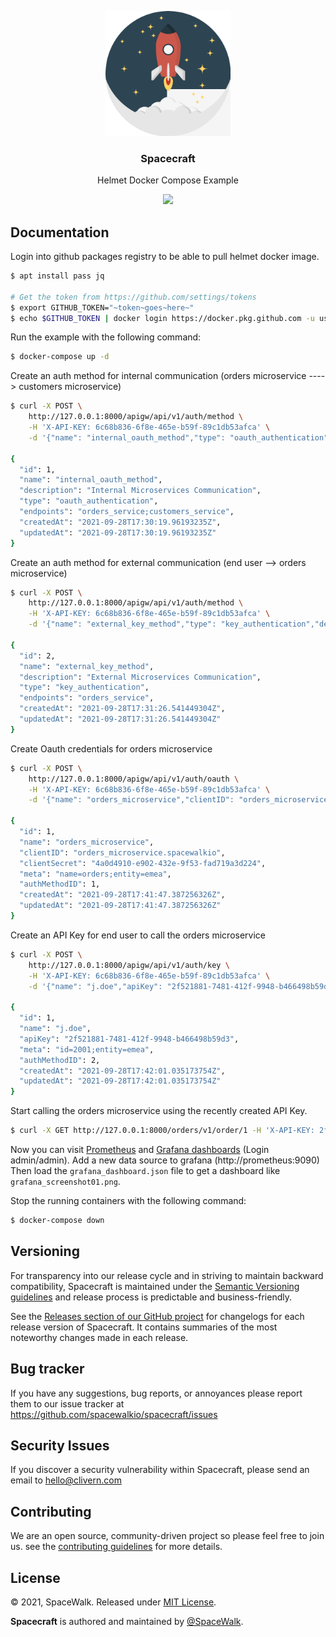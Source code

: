<p align="center">
    <img src="/assets/logo.png?v=1.0.0" width="200" />
    <h3 align="center">Spacecraft</h3>
    <p align="center">Helmet Docker Compose Example</p>
    <p align="center">
        <a href="https://github.com/spacewalkio/spacecraft/blob/master/LICENSE">
            <img src="https://img.shields.io/badge/LICENSE-MIT-E74C3C.svg">
        </a>
    </p>
</p>


## Documentation

Login into github packages registry to be able to pull helmet docker image.

```zsh
$ apt install pass jq

# Get the token from https://github.com/settings/tokens
$ export GITHUB_TOKEN="~token~goes~here~"
$ echo $GITHUB_TOKEN | docker login https://docker.pkg.github.com -u username --password-stdin
```

Run the example with the following command:

```zsh
$ docker-compose up -d
```

Create an auth method for internal communication (orders microservice ----> customers microservice)

```zsh
$ curl -X POST \
    http://127.0.0.1:8000/apigw/api/v1/auth/method \
    -H 'X-API-KEY: 6c68b836-6f8e-465e-b59f-89c1db53afca' \
    -d '{"name": "internal_oauth_method","type": "oauth_authentication","description": "Internal Microservices Communication","endpoints": "orders_service;customers_service"}' | jq .

{
  "id": 1,
  "name": "internal_oauth_method",
  "description": "Internal Microservices Communication",
  "type": "oauth_authentication",
  "endpoints": "orders_service;customers_service",
  "createdAt": "2021-09-28T17:30:19.96193235Z",
  "updatedAt": "2021-09-28T17:30:19.96193235Z"
}
```

Create an auth method for external communication (end user --> orders microservice)

```zsh
$ curl -X POST \
    http://127.0.0.1:8000/apigw/api/v1/auth/method \
    -H 'X-API-KEY: 6c68b836-6f8e-465e-b59f-89c1db53afca' \
    -d '{"name": "external_key_method","type": "key_authentication","description": "External Microservices Communication","endpoints": "orders_service"}' | jq .

{
  "id": 2,
  "name": "external_key_method",
  "description": "External Microservices Communication",
  "type": "key_authentication",
  "endpoints": "orders_service",
  "createdAt": "2021-09-28T17:31:26.541449304Z",
  "updatedAt": "2021-09-28T17:31:26.541449304Z"
}
```

Create Oauth credentials for orders microservice

```zsh
$ curl -X POST \
    http://127.0.0.1:8000/apigw/api/v1/auth/oauth \
    -H 'X-API-KEY: 6c68b836-6f8e-465e-b59f-89c1db53afca' \
    -d '{"name": "orders_microservice","clientID": "orders_microservice.spacewalkio","clientSecret": "4a0d4910-e902-432e-9f53-fad719a3d224","meta": "name=orders;entity=emea","authMethodID":1}' | jq .

{
  "id": 1,
  "name": "orders_microservice",
  "clientID": "orders_microservice.spacewalkio",
  "clientSecret": "4a0d4910-e902-432e-9f53-fad719a3d224",
  "meta": "name=orders;entity=emea",
  "authMethodID": 1,
  "createdAt": "2021-09-28T17:41:47.387256326Z",
  "updatedAt": "2021-09-28T17:41:47.387256326Z"
}
```

Create an API Key for end user to call the orders microservice

```zsh
$ curl -X POST \
    http://127.0.0.1:8000/apigw/api/v1/auth/key \
    -H 'X-API-KEY: 6c68b836-6f8e-465e-b59f-89c1db53afca' \
    -d '{"name": "j.doe","apiKey": "2f521881-7481-412f-9948-b466498b59d3","meta": "id=2001;entity=emea","authMethodID": 2}' | jq .

{
  "id": 1,
  "name": "j.doe",
  "apiKey": "2f521881-7481-412f-9948-b466498b59d3",
  "meta": "id=2001;entity=emea",
  "authMethodID": 2,
  "createdAt": "2021-09-28T17:42:01.035173754Z",
  "updatedAt": "2021-09-28T17:42:01.035173754Z"
}
```

Start calling the orders microservice using the recently created API Key.

```zsh
$ curl -X GET http://127.0.0.1:8000/orders/v1/order/1 -H 'X-API-KEY: 2f521881-7481-412f-9948-b466498b59d3' -v
```

Now you can visit [Prometheus](http://127.0.0.1:9090/targets) and [Grafana dashboards](http://127.0.0.1:3000/) (Login admin/admin). Add a new data source to grafana (http://prometheus:9090) Then load the `grafana_dashboard.json` file to get a dashboard like `grafana_screenshot01.png`.

Stop the running containers with the following command:

```zsh
$ docker-compose down
```


## Versioning

For transparency into our release cycle and in striving to maintain backward compatibility, Spacecraft is maintained under the [Semantic Versioning guidelines](https://semver.org/) and release process is predictable and business-friendly.

See the [Releases section of our GitHub project](https://github.com/spacewalkio/spacecraft/releases) for changelogs for each release version of Spacecraft. It contains summaries of the most noteworthy changes made in each release.


## Bug tracker

If you have any suggestions, bug reports, or annoyances please report them to our issue tracker at https://github.com/spacewalkio/spacecraft/issues


## Security Issues

If you discover a security vulnerability within Spacecraft, please send an email to [hello@clivern.com](mailto:hello@clivern.com)


## Contributing

We are an open source, community-driven project so please feel free to join us. see the [contributing guidelines](CONTRIBUTING.md) for more details.


## License

© 2021, SpaceWalk. Released under [MIT License](https://opensource.org/licenses/mit-license.php).

**Spacecraft** is authored and maintained by [@SpaceWalk](http://github.com/spacewalkio).
